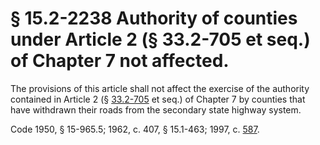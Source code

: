 # § 15.2-2238 Authority of counties under Article 2 (§ 33.2-705 et seq.) of Chapter 7 not affected.

<p>The provisions of this article shall not affect the exercise of the authority contained in Article 2 (§ <a href='http://law.lis.virginia.gov/vacode/33.2-705/'>33.2-705</a> et seq.) of Chapter 7 by counties that have withdrawn their roads from the secondary state highway system.</p><p>Code 1950, § 15-965.5; 1962, c. 407, § 15.1-463; 1997, c. <a href='http://lis.virginia.gov/cgi-bin/legp604.exe?971+ful+CHAP0587'>587</a>.</p>